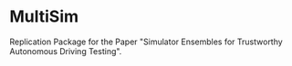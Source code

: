 # MultiSim
Replication Package for the Paper "Simulator Ensembles for Trustworthy Autonomous Driving Testing".
